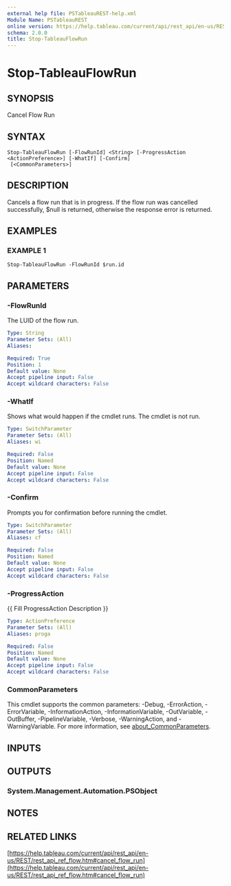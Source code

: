 ```yaml
---
external help file: PSTableauREST-help.xml
Module Name: PSTableauREST
online version: https://help.tableau.com/current/api/rest_api/en-us/REST/rest_api_ref_flow.htm#cancel_flow_run
schema: 2.0.0
title: Stop-TableauFlowRun
---
```


# Stop-TableauFlowRun

## SYNOPSIS
Cancel Flow Run

## SYNTAX

```
Stop-TableauFlowRun [-FlowRunId] <String> [-ProgressAction <ActionPreference>] [-WhatIf] [-Confirm]
 [<CommonParameters>]
```

## DESCRIPTION
Cancels a flow run that is in progress.
If the flow run was cancelled successfully, $null is returned, otherwise the response error is returned.

## EXAMPLES

### EXAMPLE 1
```
Stop-TableauFlowRun -FlowRunId $run.id
```

## PARAMETERS

### -FlowRunId
The LUID of the flow run.

```yaml
Type: String
Parameter Sets: (All)
Aliases:

Required: True
Position: 1
Default value: None
Accept pipeline input: False
Accept wildcard characters: False
```

### -WhatIf
Shows what would happen if the cmdlet runs.
The cmdlet is not run.

```yaml
Type: SwitchParameter
Parameter Sets: (All)
Aliases: wi

Required: False
Position: Named
Default value: None
Accept pipeline input: False
Accept wildcard characters: False
```

### -Confirm
Prompts you for confirmation before running the cmdlet.

```yaml
Type: SwitchParameter
Parameter Sets: (All)
Aliases: cf

Required: False
Position: Named
Default value: None
Accept pipeline input: False
Accept wildcard characters: False
```

### -ProgressAction
{{ Fill ProgressAction Description }}

```yaml
Type: ActionPreference
Parameter Sets: (All)
Aliases: proga

Required: False
Position: Named
Default value: None
Accept pipeline input: False
Accept wildcard characters: False
```

### CommonParameters
This cmdlet supports the common parameters: -Debug, -ErrorAction, -ErrorVariable, -InformationAction, -InformationVariable, -OutVariable, -OutBuffer, -PipelineVariable, -Verbose, -WarningAction, and -WarningVariable. For more information, see [about_CommonParameters](http://go.microsoft.com/fwlink/?LinkID=113216).

## INPUTS

## OUTPUTS

### System.Management.Automation.PSObject
## NOTES

## RELATED LINKS

[https://help.tableau.com/current/api/rest_api/en-us/REST/rest_api_ref_flow.htm#cancel_flow_run](https://help.tableau.com/current/api/rest_api/en-us/REST/rest_api_ref_flow.htm#cancel_flow_run)

